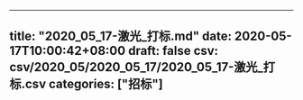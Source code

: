 
---
title: "2020_05_17-激光_打标.md"
date: 2020-05-17T10:00:42+08:00
draft: false
csv: csv/2020_05/2020_05_17/2020_05_17-激光_打标.csv
categories: ["招标"]
---
